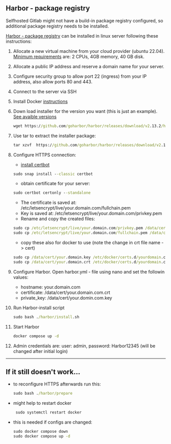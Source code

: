 ## Harbor - package registry

Selfhosted Gitlab might not have a build-in package registry configured, so additional package registry needs to be installed. 

[Harbor - package registry](https://goharbor.io) can be installed in linux server following these instructions:

1. Allocate a new virtual machine from your cloud provider (ubuntu 22.04). [Minimum requirements](https://goharbor.io/docs/2.13.0/install-config/installation-prereqs/) are: 2 CPUs, 4GB memory, 40 GB disk. 
2. Allocate a public IP address and reserve a domain name for your server.
3. Configure security group to allow port 22 (ingress) from your IP address, also allow ports 80 and 443.
4. Connect to the server via SSH
5. Install Docker [instructions](https://docs.docker.com/engine/install/ubuntu/)
6. Down load installer for the version you want (this is just an example). [See avaible versions](https://github.com/goharbor/harbor/releases)

    ```cmd
    wget https://github.com/goharbor/harbor/releases/download/v2.13.2/harbor-offline-installer-v2.13.2.tgz
    ```
7. Use tar to extract the installer package:

    ```cmd
    tar xzvf  https://github.com/goharbor/harbor/releases/download/v2.13.2/harbor-offline-installer-v2.13.2.tgz
    ```
8. Configure HTTPS connection:
    - [install certbot](https://certbot.eff.org/instructions?ws=other&os=snap)
    ```cmd
    sudo snap install --classic certbot
    ```
    - obtain certificate for your server:
    ```cmd
    sudo certbot certonly --standalone
    ```
    - The certificate is saved at: /etc/letsencrypt/live/your.domain.com/fullchain.pem
    - Key is saved at: /etc/letsencrypt/live/your.domain.com/privkey.pem 
    - Rename and copy the created files:
    ```cmd
    sudo cp /etc/letsencrypt/live/your.domain.com/privkey.pem /data/cert/your.domain.key
    sudo cp /etc/letsencrypt/live/your.domain.com/fullchain.pem /data/cert/your.domain.crt
    ```
    - copy these also for docker to use (note the change in crt file name -> cert)
    ```cmd
    sudo cp /data/cert/your.domain.key /etc/docker/certs.d/yourdomain.com/
    sudo cp /data/cert/your.domain.crt /etc/docker/certs.d/yourdomain.com/your.domain.cert
    ``` 
9. Configure Harbor. Open harbor.yml - file using nano and set the followin values:
    - hostname: your.domain.com
    - certificate: /data/cert/your.domain.com.crt
    - private_key: /data/cert/your.domin.com.key
10. Run Harbor-install script
    ```cmd
    sudo bash ./harbor/install.sh
    ```
11. Start Harbor
    ```cmd
    docker compose up -d
    ```
12. Admin credentials are: user: admin, password: Harbor12345 (will be changed after initial login)

---
## If it still doesn't work...

- to reconfigure HTTPS afterwards run this:
    ```cmd
    sudo bash ./harbor/prepare
    ```
- might help to restart docker
    ```cmd
     sudo systemctl restart docker
     ```
- this is needed if configs are changed:
    ```cmd
    sudo docker compose down
    sudo docker compose up -d
    ```
